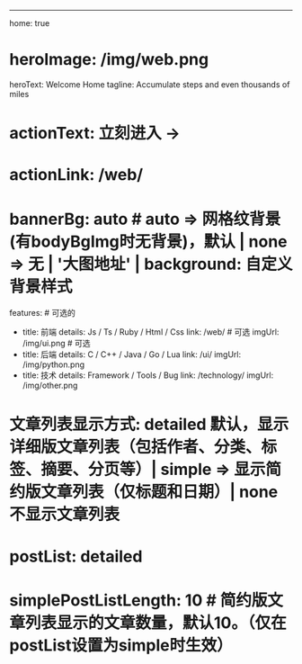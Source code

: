 ---
home: true
# heroImage: /img/web.png
heroText: Welcome Home
tagline: Accumulate steps and even thousands of miles
# actionText: 立刻进入 →
# actionLink: /web/
# bannerBg: auto # auto => 网格纹背景(有bodyBgImg时无背景)，默认 | none => 无 | '大图地址' | background: 自定义背景样式     

features: # 可选的
  - title: 前端
    details: Js / Ts / Ruby / Html / Css
    link: /web/ # 可选
    imgUrl: /img/ui.png # 可选
  - title: 后端
    details: C / C++ / Java / Go / Lua
    link: /ui/
    imgUrl: /img/python.png
  - title: 技术
    details: Framework / Tools / Bug
    link: /technology/
    imgUrl: /img/other.png

# 文章列表显示方式: detailed 默认，显示详细版文章列表（包括作者、分类、标签、摘要、分页等）| simple => 显示简约版文章列表（仅标题和日期）| none 不显示文章列表
# postList: detailed
# simplePostListLength: 10 # 简约版文章列表显示的文章数量，默认10。（仅在postList设置为simple时生效）
